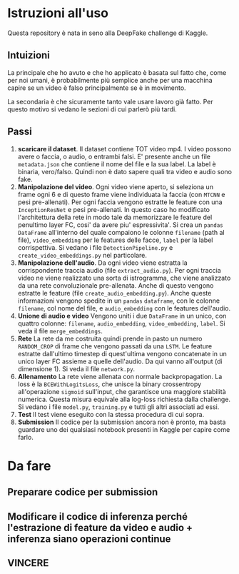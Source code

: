 # Istruzioni all'uso
Questa repository è nata in seno alla DeepFake challenge di Kaggle.

## Intuizioni 
La principale che ho avuto e che ho applicato è basata sul fatto che, come per noi umani, è probabilmente più semplice
anche per una macchina capire se un video è falso principalmente se è in movimento.

La secondaria è che sicuramente tanto vale usare lavoro già fatto. Per questo motivo si vedano le sezioni di cui parlerò
più tardi.

## Passi
1. **scaricare il dataset**. 
Il dataset contiene TOT video mp4. I video possono avere o faccia, o audio, o entrambi falsi.
E' presente anche un file `metadata.json` che contiene il nome del file e la sua label. La label è binaria, vero/falso.
Quindi non è dato sapere quali tra video e audio sono fake.
2. **Manipolazione del video**. 
Ogni video viene aperto, si seleziona un frame ogni 6 e di questo frame viene individuata
la faccia (con `MTCNN` e pesi pre-allenati). Per ogni faccia vengono estratte le feature con una `InceptionResNet` e pesi
pre-allenati. In questo caso ho modificato l'architettura della rete in modo tale da memorizzare le feature del penultimo 
layer FC, cosi' da avere piu' espressivita'. Si crea un `pandas` `DataFrame` all'interno del quale compaiono le colonne
`filename` (path al file), `video_embedding` per le features delle facce, `label` per la label corrispettiva.
Si vedano i file `DetectionPipeline.py` e `create_video_embeddings.py` nel particolare.
3. **Manipolazione dell'audio**.
Da ogni video viene estratta la corrispondente traccia audio (file `extract_audio.py`). Per ogni traccia video ne viene
realizzato una sorta di istrogramma, che viene analizzato da una rete convoluzionale pre-allenata. Anche di questo
vengono estratte le feature (file `create_audio_embedding.py`). Anche queste informazioni vengono spedite in un `pandas`
`dataframe`, con le colonne `filename`, col nome del file, e `audio_embedding` con le features dell'audio.
4. **Unione di audio e video**
Vengono uniti i due `DataFrame` in un unico, con quattro colonne: `filename`, `audio_embedding`, `video_embedding`, `label`.
Si veda il file `merge_embeddings`.
5. **Rete**
La rete da me costruita quindi prende in pasto un numero `RANDOM_CROP` di frame che vengono passati da una `LSTM`.
Le feature estratte dall'ultimo timestep di quest'ultima vengono concatenate in un unico layer FC assieme a quelle 
dell'audio. Da qui vanno all'output (di dimensione 1). Si veda il file `network.py`.
6. **Allenamento**
La rete viene allenata con normale backpropagation. La loss è la `BCEWithLogitsLoss`, che unisce la binary crossentropy
all'operazione `sigmoid` sull'input, che garantisce una maggiore stabilità numerica. Questa misura equivale alla log-loss
richiesta dalla challenge. Si vedano i file `model.py`, `training.py` e tutti gli altri associati ad essi.
7. **Test**
Il test viene eseguito con la stessa procedura di cui sopra.
8. **Submission**
Il codice per la submission ancora non è pronto, ma basta guardare uno dei qualsiasi notebook presenti in Kaggle per 
capire come farlo.

# Da fare
## Preparare codice per submission
## Modificare il codice di inferenza perché l'estrazione di feature da video e audio + inferenza siano operazioni continue
## VINCERE

